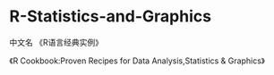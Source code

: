# R-Statistics-and-Graphics
中文名 《R语言经典实例》

《R Cookbook:Proven Recipes for Data Analysis,Statistics & Graphics》
